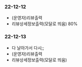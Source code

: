 ### 22-12-12
- (운영자)리뷰출력
- 리뷰상세정보출력(모달로 띄움) 80%

### 22-12-13
- 다 날아가서 다시;;
- (운영자)리뷰출력
- 리뷰상세정보출력(모달로 띄움)

